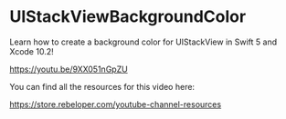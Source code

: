 # UIStackViewBackgroundColor

Learn how to create a background color for  UIStackView in Swift 5 and Xcode 10.2!

https://youtu.be/9XX051nGpZU

You can find all the resources for this video here:

https://store.rebeloper.com/youtube-channel-resources
